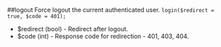 ##logout
Force logout the current authenticated user.
```login($redirect = true, $code = 401);```
- $redirect (bool) - Redirect after logout.
- $code (int) - Response code for redirection - 401, 403, 404.